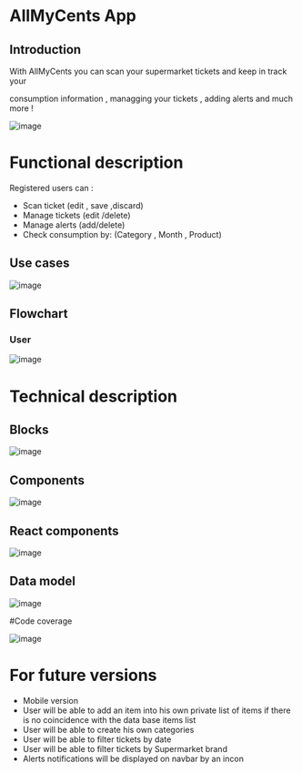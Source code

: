 # AllMyCents App

## Introduction

With AllMyCents you can scan your supermarket tickets and keep in track your

consumption information , managging your tickets , adding alerts and much more !

![image](images/portada.jpg)



# Functional description

Registered users can :

- Scan ticket (edit , save ,discard)
- Manage tickets (edit /delete) 
- Manage alerts (add/delete)
- Check consumption by: (Category , Month , Product)


## Use cases

![image](images/usecases.jpg)


## Flowchart

### User

![image](images/flowchart.jpg)



# Technical description

## Blocks

![image](images/Blocks.jpg)

## Components

![image](images/Components.jpg)

## React components

![image](images/ReactComponents.jpg)

## Data model

![image](images/DataModel.jpg)



#Code coverage


![image](images/Coverage.jpg)





# For future versions

- Mobile version
- User will be able to  add an item  into his own private list of items
if there is no coincidence with the data base items list
- User will be able to create his own categories 
- User will be able to filter tickets by date
- User will be able to filter tickets by Supermarket brand
- Alerts notifications will be displayed on navbar by an incon 
